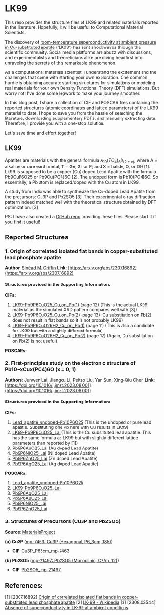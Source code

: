 # LK99
This repo provides the structure files of LK99 and related materials reported in the literature. Hopefully, it will be useful to Computational Material Scientists.

The discovery of [room-temperature superconductivity at ambient pressure in Cu-substituted apatite](https://arxiv.org/abs/2307.12008) (‘LK99’) has sent shockwaves through the scientific community. Social media platforms are abuzz with discussions, and experimentalists and theoreticians alike are diving headfirst into unraveling the secrets of this remarkable phenomenon.

As a computational materials scientist, I understand the excitement and the challenges that come with starting your own exploration. One common hurdle is obtaining accurate starting structures for simulations or modeling real materials for your own Density Functional Theory (DFT) simulations. But worry not! I've done some legwork to make your journey smoother.

In this blog post, I share a collection of CIF and POSCAR files containing the reported structures (atomic coordinates and lattice parameters) of the LK99 material to date. I hope to save you from the hassle of searching the literature, downloading supplementary PDFs, and manually extracting data. Therefore, I provide you with a one-stop solution.

Let's save time and effort together!

## LK99

Apatites are materials with the general formula $A_{10}(TO_{4})_{6} X_(2 \pm x)$, where A = alkaline or rare earth metal; T = Ge, Si, or P; and X = halide, O, or OH [1]. Lk99 is supposed to be a copper (Cu) doped Lead Apatite with the formula Pb9CuP6O25 or Pb9Cu(PO4)6O [2]. The undoped form is Pb10(PO4)6O. So essentially, a Pb atom is replaced/doped with the Cu atom in LK99.

A study from India was able to synthesize the Cu-doped Lead Apatite from the precursors: Cu3P and Pb2SO5 [3]. Their experimental x-ray diffraction pattern indeed matched well with the theoretical structure obtained by DFT optimization. [3]

PS: I have also created a [GitHub repo](https://github.com/manassharma07/LK99) providing these files. Please start it if you find it useful!

## Reported Structures

### 1. Origin of correlated isolated flat bands in copper-substituted lead phosphate apatite
**Author**: [Sinéad M. Griffin](https://twitter.com/sineatrix)
**Link**: [https://arxiv.org/abs/2307.16892](https://arxiv.org/abs/2307.16892)

#### Structures provided in the Supporting Information:
**CIFs:**
1. [LK99-Pb9P6CuO25_Cu_on_Pb(1)](https://www.bragitoff.com/wp-content/uploads/2023/08/LK99-Pb9P6CuO25_Cu_on_Pb1.cif) (page 12) (This is the actual LK99 material as the simulated XRD pattern compares well with [3])
2. [LK99-Pb9P6CuO25_Cu_on_Pb(2)](https://www.bragitoff.com/wp-content/uploads/2023/08/LK99-Pb9P6CuO25_Cu_on_Pb2.cif) (page 13) (Cu substitution on Pb(2) does not result in flat bands so it is not probably LK99)
3. [LK99-Pb9P6CuO26H2_Cu_on_Pb(1)](https://www.bragitoff.com/wp-content/uploads/2023/08/LK99-Pb9P6CuO26H2_Cu_on_Pb1.cif) (page 11) (This is also a candidate for LK99 but with a slightly different formula)
4. [LK99-Pb9P6CuO26H2_Cu_on_Pb(2)](https://www.bragitoff.com/wp-content/uploads/2023/08/LK99-Pb9P6CuO26H2_Cu_on_Pb2.cif) (page 12) (Again, Cu substitution on Pb(2) is not useful)

**POSCARs:**

### 2. First-principles study on the electronic structure of Pb10−xCux(PO4)6O (x = 0, 1)
**Authors**: Junwen Lai, Jiangxu Li, Peitao Liu, Yan Sun, Xing-Qiu Chen
**Link**: [https://doi.org/10.1016/j.jmst.2023.08.001](https://doi.org/10.1016/j.jmst.2023.08.001)

#### Structures provided in the Supporting Information:
**CIFs:**
1. [Lead_apatite_undoped-Pb10P6O25](https://www.bragitoff.com/wp-content/uploads/2023/08/Lead_apatite_undoped-Pb10P6O25.cif) (This is the undoped or pure lead apatitie. Substituting one Pb here with Cu results in LK99)
2. [LK99-Pb9P6CuO25_Lai](https://www.bragitoff.com/wp-content/uploads/2023/08/LK99-Pb9P6CuO25_Lai.cif) (This is the Cu substituted lead apatitie. This has the same formula as LK99 but with slightly different lattice parameters than reported by [1])
3. [Pb9P6AuO25_Lai](https://www.bragitoff.com/wp-content/uploads/2023/08/Pb9P6AuO25_Lai.cif) (Au doped Lead Apatite)
4. [Pb9P6NiO25_Lai](https://www.bragitoff.com/wp-content/uploads/2023/08/Pb9P6NiO25_Lai.cif) (Ni doped Lead Apatite)
5. [Pb9P6ZnO25_Lai](https://www.bragitoff.com/wp-content/uploads/2023/08/Pb9P6ZnO25_Lai.cif) (Zn doped Lead Apatite)
6. [Pb9P6AgO25_Lai](https://www.bragitoff.com/wp-content/uploads/2023/08/Pb9P6AgO25_Lai.cif) (Ag doped Lead Apatite)

**POSCARs:**
1. [Lead_apatite_undoped-Pb10P6O25](https://www.bragitoff.com/wp-content/uploads/2023/08/Lead_apatite_undoped-Pb10P6O25.poscar)
2. [LK99-Pb9P6CuO25_Lai](https://www.bragitoff.com/wp-content/uploads/2023/08/LK99-Pb9P6CuO25_Lai.poscar)
3. [Pb9P6AgO25_Lai](https://www.bragitoff.com/wp-content/uploads/2023/08/Pb9P6AgO25_Lai.poscar)
4. [Pb9P6AuO25_Lai](https://www.bragitoff.com/wp-content/uploads/2023/08/Pb9P6AuO25_Lai.poscar)
5. [Pb9P6NiO25_Lai](https://www.bragitoff.com/wp-content/uploads/2023/08/Pb9P6NiO25_Lai.poscar)
6. [Pb9P6ZnO25_Lai](https://www.bragitoff.com/wp-content/uploads/2023/08/Pb9P6ZnO25_Lai.poscar)

### 3. Structures of Precursors (Cu3P and Pb2SO5)
**Source**: [MaterialsProject](https://next-gen.materialsproject.org/)

**(a) Cu3P** ([mp-7463: Cu3P (Hexagonal, P6_3cm, 185)](https://next-gen.materialsproject.org/materials/mp-7463?formula=Cu3P))
- **CIF**: [Cu3P_P63cm_mp-7463](https://www.bragitoff.com/wp-content/uploads/2023/08/Cu3P_P63cm_mp-7463.cif)

**(b) Pb2SO5** ([mp-21497: Pb2SO5 (Monoclinic, C2/m, 12)](https://next-gen.materialsproject.org/materials/mp-21497?formula=Pb2SO5))
- **CIF**: [Pb2SO5_mp-21497](https://www.bragitoff.com/wp-content/uploads/2023/08/Pb2SO5_mp-21497.cif)

## References:
[1] [2307.16892] [Origin of correlated isolated flat bands in copper-substituted lead phosphate apatite](https://arxiv.org/abs/2307.16892)
[2] [LK-99 - Wikipedia](https://en.wikipedia.org/wiki/LK-99)
[3] [2308.03544] [Absence of superconductivity in LK-99 at ambient conditions](https://arxiv.org/abs/2308.03544)
